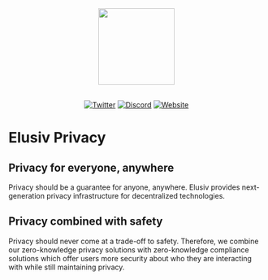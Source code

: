 <div align="center">
    <img src="https://github.com/elusiv-privacy/.github/blob/main/profile/elusiv.svg" width="150"/>
</div>

<br/>

<div align="center">

[![Twitter][ico-twitter]][url-twitter]
[![Discord][ico-discord]][url-discord]
[![Website][ico-website]][url-website]

</div>

[ico-twitter]: https://img.shields.io/twitter/url?color=5314b9&label=Elusiv&logoColor=5314b9&style=social&url=https%3A%2F%2Ftwitter.com%2Felusivprivacy
[ico-discord]: https://img.shields.io/website?label=chat&up_color=5314b9&up_message=Discord&url=https%3A%2F%2Fdiscord.gg%2Felusivprivacy
[ico-website]: https://img.shields.io/website?color=5314b9&up_color=b012b9&up_message=elusiv.io&url=https%3A%2F%2Felusiv.io

[url-twitter]: https://twitter.com/elusivprivacy
[url-discord]: https://discord.gg/elusivprivacy
[url-website]: https://elusiv.io

# Elusiv Privacy

## Privacy for everyone, anywhere
Privacy should be a guarantee for anyone, anywhere.
Elusiv provides next-generation privacy infrastructure for decentralized technologies.

## Privacy combined with safety
Privacy should never come at a trade-off to safety. Therefore, we combine our zero-knowledge privacy solutions with zero-knowledge compliance solutions which offer users more security about who they are interacting with while still maintaining privacy.